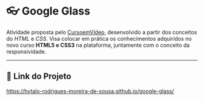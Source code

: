 # 👓 Google Glass

Atividade proposta pelo [CursoemVídeo](https://www.cursoemvideo.com/sobre/), desenvolvido a partir dos conceitos do *HTML* e *CSS*. Visa colocar em prática os conhecimentos adquiridos no novo curso **HTML5 e CSS3** na plataforma, juntamente com o conceito da responsividade.

---
## 🔗 Link do Projeto

https://hytalo-rodrigues-moreira-de-sousa.github.io/google-glass/
 
